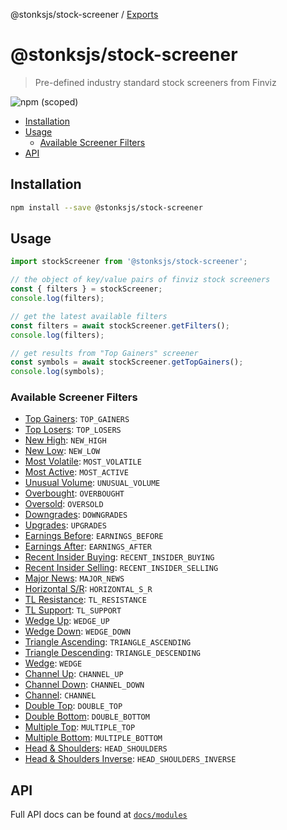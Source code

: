 @stonksjs/stock-screener / [Exports](modules.md)

# @stonksjs/stock-screener

> Pre-defined industry standard stock screeners from Finviz

![npm (scoped)](https://img.shields.io/npm/v/@stonksjs/stock-screener?color=brightgreen&style=flat-square)

- [Installation](#installation)
- [Usage](#usage)
  - [Available Screener Filters](#available-screener-filters)
- [API](#api)

<!-- ## Features

- TODO: add features... -->

## Installation

```bash
npm install --save @stonksjs/stock-screener
```

## Usage

```js
import stockScreener from '@stonksjs/stock-screener';

// the object of key/value pairs of finviz stock screeners
const { filters } = stockScreener;
console.log(filters);

// get the latest available filters
const filters = await stockScreener.getFilters();
console.log(filters);

// get results from "Top Gainers" screener
const symbols = await stockScreener.getTopGainers();
console.log(symbols);
```

### Available Screener Filters

- [Top Gainers](https://finviz.com/screener.ashx?v=111&s=ta_topgainers):
  `TOP_GAINERS`
- [Top Losers](https://finviz.com/screener.ashx?v=111&s=ta_toplosers):
  `TOP_LOSERS`
- [New High](https://finviz.com/screener.ashx?v=111&s=ta_newhigh): `NEW_HIGH`
- [New Low](https://finviz.com/screener.ashx?v=111&s=ta_newlow): `NEW_LOW`
- [Most Volatile](https://finviz.com/screener.ashx?v=111&s=ta_mostvolatile):
  `MOST_VOLATILE`
- [Most Active](https://finviz.com/screener.ashx?v=111&s=ta_mostactive):
  `MOST_ACTIVE`
- [Unusual Volume](https://finviz.com/screener.ashx?v=111&s=ta_unusualvolume):
  `UNUSUAL_VOLUME`
- [Overbought](https://finviz.com/screener.ashx?v=111&s=ta_overbought):
  `OVERBOUGHT`
- [Oversold](https://finviz.com/screener.ashx?v=111&s=ta_oversold): `OVERSOLD`
- [Downgrades](https://finviz.com/screener.ashx?v=111&s=n_downgrades):
  `DOWNGRADES`
- [Upgrades](https://finviz.com/screener.ashx?v=111&s=n_upgrades): `UPGRADES`
- [Earnings Before](https://finviz.com/screener.ashx?v=111&s=n_earningsbefore):
  `EARNINGS_BEFORE`
- [Earnings After](https://finviz.com/screener.ashx?v=111&s=n_earningsafter):
  `EARNINGS_AFTER`
- [Recent Insider Buying](https://finviz.com/screener.ashx?v=111&s=it_latestbuys):
  `RECENT_INSIDER_BUYING`
- [Recent Insider Selling](https://finviz.com/screener.ashx?v=111&s=it_latestsales):
  `RECENT_INSIDER_SELLING`
- [Major News](https://finviz.com/screener.ashx?v=111&s=n_majornews):
  `MAJOR_NEWS`
- [Horizontal S/R](https://finviz.com/screener.ashx?v=111&s=ta_p_horizontal):
  `HORIZONTAL_S_R`
- [TL Resistance](https://finviz.com/screener.ashx?v=111&s=ta_p_tlresistance):
  `TL_RESISTANCE`
- [TL Support](https://finviz.com/screener.ashx?v=111&s=ta_p_tlsupport):
  `TL_SUPPORT`
- [Wedge Up](https://finviz.com/screener.ashx?v=111&s=ta_p_wedgeup): `WEDGE_UP`
- [Wedge Down](https://finviz.com/screener.ashx?v=111&s=ta_p_wedgedown):
  `WEDGE_DOWN`
- [Triangle Ascending](https://finviz.com/screener.ashx?v=111&s=ta_p_wedgeresistance):
  `TRIANGLE_ASCENDING`
- [Triangle Descending](https://finviz.com/screener.ashx?v=111&s=ta_p_wedgesupport):
  `TRIANGLE_DESCENDING`
- [Wedge](https://finviz.com/screener.ashx?v=111&s=ta_p_wedge): `WEDGE`
- [Channel Up](https://finviz.com/screener.ashx?v=111&s=ta_p_channelup):
  `CHANNEL_UP`
- [Channel Down](https://finviz.com/screener.ashx?v=111&s=ta_p_channeldown):
  `CHANNEL_DOWN`
- [Channel](https://finviz.com/screener.ashx?v=111&s=ta_p_channel): `CHANNEL`
- [Double Top](https://finviz.com/screener.ashx?v=111&s=ta_p_doubletop):
  `DOUBLE_TOP`
- [Double Bottom](https://finviz.com/screener.ashx?v=111&s=ta_p_doublebottom):
  `DOUBLE_BOTTOM`
- [Multiple Top](https://finviz.com/screener.ashx?v=111&s=ta_p_multipletop):
  `MULTIPLE_TOP`
- [Multiple Bottom](https://finviz.com/screener.ashx?v=111&s=ta_p_multiplebottom):
  `MULTIPLE_BOTTOM`
- [Head & Shoulders](https://finviz.com/screener.ashx?v=111&s=ta_p_headandshoulders):
  `HEAD_SHOULDERS`
- [Head & Shoulders Inverse](https://finviz.com/screener.ashx?v=111&s=ta_p_headandshouldersinv):
  `HEAD_SHOULDERS_INVERSE`

## API

Full API docs can be found at [`docs/modules`](./docs/modules.md)
